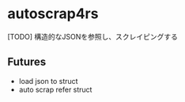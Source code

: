 # autoscrap4rs
[TODO]
構造的なJSONを参照し、スクレイピングする

## Futures
- load json to struct
- auto scrap refer struct
